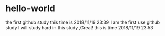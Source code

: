 # hello-world
the first github study
this time is 2018/11/19 23:39
I am the first use github study I will study hard in this study ,Great!
this is time 2018/11/19 23:53
